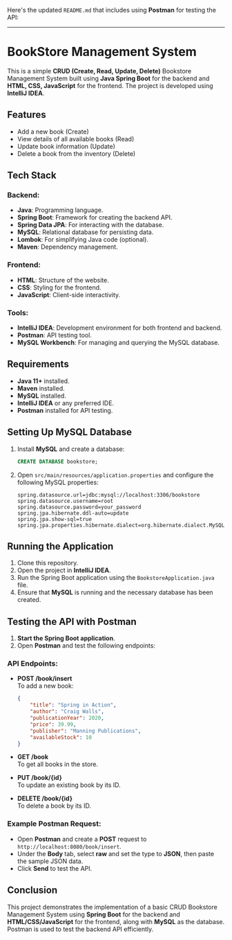 Here's the updated `README.md` that includes using **Postman** for testing the API:

---

# BookStore Management System

This is a simple **CRUD (Create, Read, Update, Delete)** Bookstore Management System built using **Java Spring Boot** for the backend and **HTML, CSS, JavaScript** for the frontend. The project is developed using **IntelliJ IDEA**.

## Features

- Add a new book (Create)
- View details of all available books (Read)
- Update book information (Update)
- Delete a book from the inventory (Delete)

## Tech Stack

### Backend:
- **Java**: Programming language.
- **Spring Boot**: Framework for creating the backend API.
- **Spring Data JPA**: For interacting with the database.
- **MySQL**: Relational database for persisting data.
- **Lombok**: For simplifying Java code (optional).
- **Maven**: Dependency management.

### Frontend:
- **HTML**: Structure of the website.
- **CSS**: Styling for the frontend.
- **JavaScript**: Client-side interactivity.

### Tools:
- **IntelliJ IDEA**: Development environment for both frontend and backend.
- **Postman**: API testing tool.
- **MySQL Workbench**: For managing and querying the MySQL database.

## Requirements

- **Java 11+** installed.
- **Maven** installed.
- **MySQL** installed.
- **IntelliJ IDEA** or any preferred IDE.
- **Postman** installed for API testing.

## Setting Up MySQL Database

1. Install **MySQL** and create a database:
   ```sql
   CREATE DATABASE bookstore;
   ```

2. Open `src/main/resources/application.properties` and configure the following MySQL properties:

   ```properties
   spring.datasource.url=jdbc:mysql://localhost:3306/bookstore
   spring.datasource.username=root
   spring.datasource.password=your_password
   spring.jpa.hibernate.ddl-auto=update
   spring.jpa.show-sql=true
   spring.jpa.properties.hibernate.dialect=org.hibernate.dialect.MySQL5Dialect
   ```

## Running the Application

1. Clone this repository.
2. Open the project in **IntelliJ IDEA**.
3. Run the Spring Boot application using the `BookstoreApplication.java` file.
4. Ensure that **MySQL** is running and the necessary database has been created.

## Testing the API with Postman

1. **Start the Spring Boot application**.
2. Open **Postman** and test the following endpoints:

### API Endpoints:

- **POST /book/insert**  
  To add a new book:
  ```json
  {
      "title": "Spring in Action",
      "author": "Craig Walls",
      "publicationYear": 2020,
      "price": 39.99,
      "publisher": "Manning Publications",
      "availableStock": 10
  }
  ```

- **GET /book**  
  To get all books in the store.

- **PUT /book/{id}**  
  To update an existing book by its ID.

- **DELETE /book/{id}**  
  To delete a book by its ID.

### Example Postman Request:

- Open **Postman** and create a **POST** request to `http://localhost:8080/book/insert`.
- Under the **Body** tab, select **raw** and set the type to **JSON**, then paste the sample JSON data.
- Click **Send** to test the API.

## Conclusion

This project demonstrates the implementation of a basic CRUD Bookstore Management System using **Spring Boot** for the backend and **HTML/CSS/JavaScript** for the frontend, along with **MySQL** as the database. Postman is used to test the backend API efficiently.
